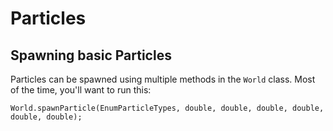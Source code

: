 Particles
=========

Spawning basic Particles
------------------------

Particles can be spawned using multiple methods in the `World` class. Most of the time, you'll want to run this:

```
World.spawnParticle(EnumParticleTypes, double, double, double, double, double, double);
```

